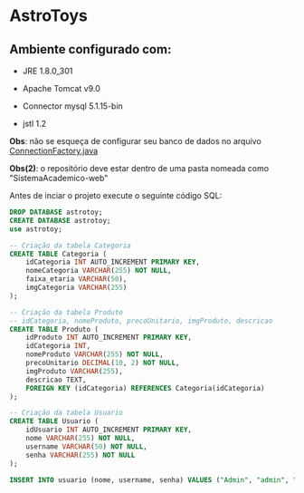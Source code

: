 # AstroToys

## Ambiente configurado com:

* JRE 1.8.0_301

* Apache Tomcat v9.0

* Connector mysql 5.1.15-bin

* jstl 1.2

**Obs**: não se esqueça de configurar seu banco de dados no arquivo [ConnectionFactory.java](/java/br/edu/astrotoystore/util/ConnectionFactory.java)

**Obs(2)**: o repositório deve estar dentro de uma pasta nomeada como "SistemaAcademico-web"


Antes de inciar o projeto execute o seguinte código SQL:
```SQL
DROP DATABASE astrotoy;
CREATE DATABASE astrotoy;
use astrotoy;

-- Criação da tabela Categoria
CREATE TABLE Categoria (
    idCategoria INT AUTO_INCREMENT PRIMARY KEY,
    nomeCategoria VARCHAR(255) NOT NULL,
    faixa_etaria VARCHAR(50),
    imgCategoria VARCHAR(255)
);

-- Criação da tabela Produto
-- idCategoria, nomeProduto, precoUnitario, imgProduto, descricao
CREATE TABLE Produto (
    idProduto INT AUTO_INCREMENT PRIMARY KEY,
    idCategoria INT,
    nomeProduto VARCHAR(255) NOT NULL,
    precoUnitario DECIMAL(10, 2) NOT NULL,
    imgProduto VARCHAR(255),
    descricao TEXT,
    FOREIGN KEY (idCategoria) REFERENCES Categoria(idCategoria)
);

-- Criação da tabela Usuario
CREATE TABLE Usuario (
    idUsuario INT AUTO_INCREMENT PRIMARY KEY,
    nome VARCHAR(255) NOT NULL,
    username VARCHAR(50) NOT NULL,
    senha VARCHAR(255) NOT NULL
);

INSERT INTO usuario (nome, username, senha) VALUES ("Admin", "admin", "admin#@123!")
```
